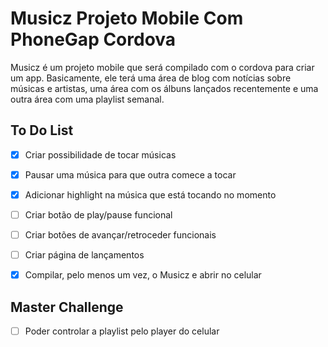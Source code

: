# Musicz Projeto Mobile Com PhoneGap Cordova
Musicz é um projeto mobile que será compilado com o cordova para criar um app.
Basicamente, ele terá uma área de blog com notícias sobre músicas e artistas, uma área com os álbuns lançados recentemente e uma outra área com uma playlist semanal.

## To Do List

* [x] Criar possibilidade de tocar músicas

* [x] Pausar uma música para que outra comece a tocar

* [x] Adicionar highlight na música que está tocando no momento

* [ ] Criar botão de play/pause funcional

* [ ] Criar botões de avançar/retroceder funcionais

* [ ] Criar página de lançamentos

* [x] Compilar, pelo menos um vez, o Musicz e abrir no celular 

## Master Challenge

* [ ] Poder controlar a playlist pelo player do celular
